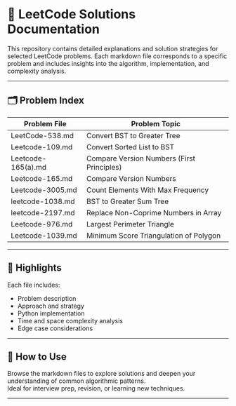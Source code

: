 # 📘 LeetCode Solutions Documentation

This repository contains detailed explanations and solution strategies for selected LeetCode problems. Each markdown file corresponds to a specific problem and includes insights into the algorithm, implementation, and complexity analysis.

---

## 🗂️ Problem Index

| Problem File         | Problem Topic                         |
|----------------------|---------------------------------------|
| LeetCode-538.md      | Convert BST to Greater Tree           |
| Leetcode-109.md      | Convert Sorted List to BST            |
| Leetcode-165(a).md   | Compare Version Numbers (First Principles) |
| Leetcode-165.md      | Compare Version Numbers               |
| Leetcode-3005.md     | Count Elements With Max Frequency     |
| leetcode-1038.md     | BST to Greater Sum Tree               |
| leetcode-2197.md     | Replace Non-Coprime Numbers in Array  |
| Leetcode-976.md      | Largest Perimeter Triangle            |
| Leetcode-1039.md     | Minimum Score Triangulation of Polygon |
---

## 📌 Highlights

Each file includes:
- Problem description
- Approach and strategy
- Python implementation
- Time and space complexity analysis
- Edge case considerations

---

## 🚀 How to Use

Browse the markdown files to explore solutions and deepen your understanding of common algorithmic patterns.  
Ideal for interview prep, revision, or learning new techniques.

---

